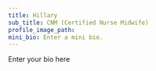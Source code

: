 ```yaml
---
title: Hillary
sub_title: CNM (Certified Nurse Midwife)
profile_image_path:
mini_bio: Enter a mini bio.
---
```


Enter your bio here